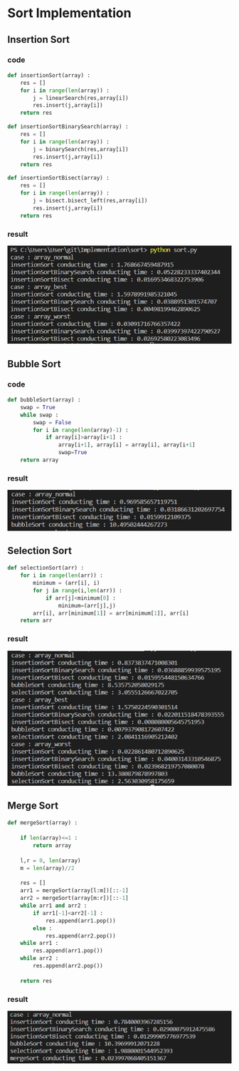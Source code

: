 # Sort Implementation
## Insertion Sort
### code
```python
def insertionSort(array) : 
    res = []
    for i in range(len(array)) : 
        j = linearSearch(res,array[i])
        res.insert(j,array[i])
    return res
```
```python
def insertionSortBinarySearch(array) : 
    res = []
    for i in range(len(array)) : 
        j = binarySearch(res,array[i])
        res.insert(j,array[i])
    return res
```
```python
def insertionSortBisect(array) : 
    res = []
    for i in range(len(array)) : 
        j = bisect.bisect_left(res,array[i])
        res.insert(j,array[i])
    return res
```
### result
![image](insertionSort.png)

## Bubble Sort
### code
```python
def bubbleSort(array) : 
    swap = True
    while swap : 
        swap = False
        for i in range(len(array)-1) : 
            if array[i]>array[i+1] : 
                array[i+1], array[i] = array[i], array[i+1]
                swap=True
    return array
```
### result
![image](bubbleSort.PNG)  

## Selection Sort
```python
def selectionSort(arr) : 
    for i in range(len(arr)) : 
        minimum = (arr[i], i)
        for j in range(i,len(arr)) : 
            if arr[j]<minimum[0] : 
                minimum=(arr[j],j)
        arr[i], arr[minimum[1]] = arr[minimum[1]], arr[i]
    return arr
```
### result
![image](selectionSort.png)

## Merge Sort
```python
def mergeSort(array) : 

    if len(array)<=1 : 
        return array
    
    l,r = 0, len(array)
    m = len(array)//2

    res = []
    arr1 = mergeSort(array[l:m])[::-1]
    arr2 = mergeSort(array[m:r])[::-1]
    while arr1 and arr2 : 
        if arr1[-1]<arr2[-1] : 
            res.append(arr1.pop())
        else : 
            res.append(arr2.pop())
    while arr1 : 
        res.append(arr1.pop())
    while arr2 : 
        res.append(arr2.pop())
    
    return res
```

### result
![image](mergeSort.png)